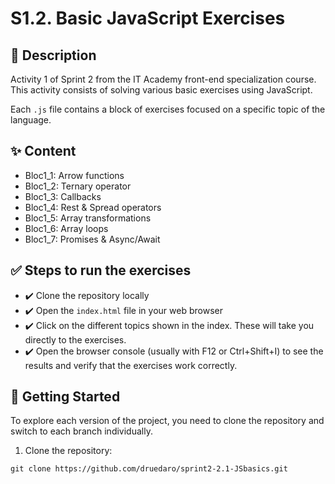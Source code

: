 # S1.2. Basic JavaScript Exercises

## **📄 Description**
Activity 1 of Sprint 2 from the IT Academy front-end specialization course. This activity consists of solving various basic exercises using JavaScript.

Each `.js` file contains a block of exercises focused on a specific topic of the language.

## **✨ Content**
* Bloc1_1: Arrow functions  
* Bloc1_2: Ternary operator  
* Bloc1_3: Callbacks  
* Bloc1_4: Rest & Spread operators  
* Bloc1_5: Array transformations  
* Bloc1_6: Array loops  
* Bloc1_7: Promises & Async/Await  

## **✅ Steps to run the exercises**
* ✔️ Clone the repository locally  
* ✔️ Open the `index.html` file in your web browser  
* ✔️ Click on the different topics shown in the index. These will take you directly to the exercises.  
* ✔️ Open the browser console (usually with F12 or Ctrl+Shift+I) to see the results and verify that the exercises work correctly.  

## 🚀 Getting Started
To explore each version of the project, you need to clone the repository and switch to each branch individually.

1. Clone the repository:
```
git clone https://github.com/druedaro/sprint2-2.1-JSbasics.git
```
